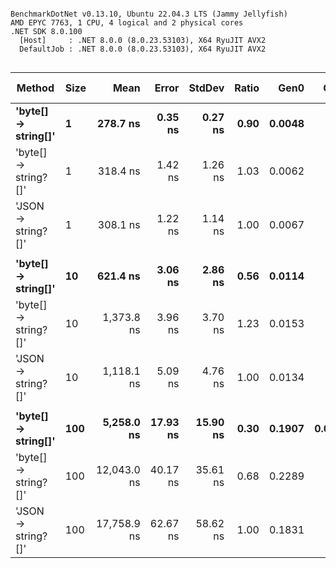 ```

BenchmarkDotNet v0.13.10, Ubuntu 22.04.3 LTS (Jammy Jellyfish)
AMD EPYC 7763, 1 CPU, 4 logical and 2 physical cores
.NET SDK 8.0.100
  [Host]     : .NET 8.0.0 (8.0.23.53103), X64 RyuJIT AVX2
  DefaultJob : .NET 8.0.0 (8.0.23.53103), X64 RyuJIT AVX2


```
| Method               | Size | Mean        | Error    | StdDev   | Ratio | Gen0   | Gen1   | Allocated | Alloc Ratio |
|--------------------- |----- |------------:|---------:|---------:|------:|-------:|-------:|----------:|------------:|
| **&#39;byte[] → string[]&#39;**  | **1**    |    **278.7 ns** |  **0.35 ns** |  **0.27 ns** |  **0.90** | **0.0048** |      **-** |     **416 B** |        **0.71** |
| &#39;byte[] → string?[]&#39; | 1    |    318.4 ns |  1.42 ns |  1.26 ns |  1.03 | 0.0062 |      - |     528 B |        0.90 |
| &#39;JSON → string?[]&#39;   | 1    |    308.1 ns |  1.22 ns |  1.14 ns |  1.00 | 0.0067 |      - |     584 B |        1.00 |
|                      |      |             |          |          |       |        |        |           |             |
| **&#39;byte[] → string[]&#39;**  | **10**   |    **621.4 ns** |  **3.06 ns** |  **2.86 ns** |  **0.56** | **0.0114** |      **-** |    **1024 B** |        **0.88** |
| &#39;byte[] → string?[]&#39; | 10   |  1,373.8 ns |  3.96 ns |  3.70 ns |  1.23 | 0.0153 |      - |    1384 B |        1.18 |
| &#39;JSON → string?[]&#39;   | 10   |  1,118.1 ns |  5.09 ns |  4.76 ns |  1.00 | 0.0134 |      - |    1168 B |        1.00 |
|                      |      |             |          |          |       |        |        |           |             |
| **&#39;byte[] → string[]&#39;**  | **100**  |  **5,258.0 ns** | **17.93 ns** | **15.90 ns** |  **0.30** | **0.1907** | **0.0076** |   **16392 B** |        **1.05** |
| &#39;byte[] → string?[]&#39; | 100  | 12,043.0 ns | 40.17 ns | 35.61 ns |  0.68 | 0.2289 |      - |   19448 B |        1.24 |
| &#39;JSON → string?[]&#39;   | 100  | 17,758.9 ns | 62.67 ns | 58.62 ns |  1.00 | 0.1831 |      - |   15632 B |        1.00 |
